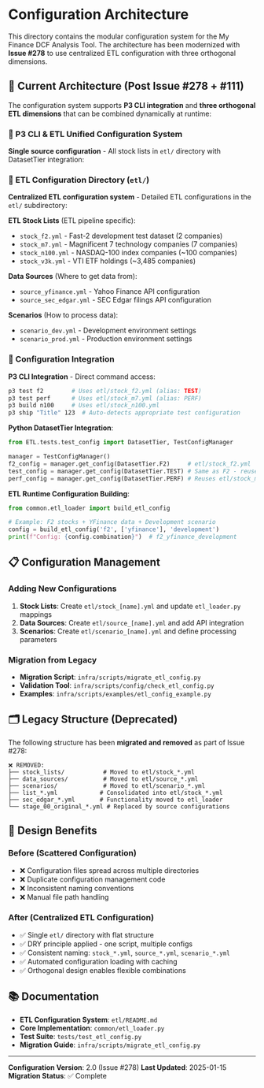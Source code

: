 # Configuration Architecture

This directory contains the modular configuration system for the My Finance DCF Analysis Tool. The architecture has been modernized with **Issue #278** to use centralized ETL configuration with three orthogonal dimensions.

## 🎯 Current Architecture (Post Issue #278 + #111)

The configuration system supports **P3 CLI integration** and **three orthogonal ETL dimensions** that can be combined dynamically at runtime:

### 📁 P3 CLI & ETL Unified Configuration System
**Single source configuration** - All stock lists in `etl/` directory with DatasetTier integration:

### 📁 ETL Configuration Directory (`etl/`)
**Centralized ETL configuration system** - Detailed ETL configurations in the `etl/` subdirectory:

**ETL Stock Lists** (ETL pipeline specific):
- `stock_f2.yml` - Fast-2 development test dataset (2 companies)
- `stock_m7.yml` - Magnificent 7 technology companies (7 companies)
- `stock_n100.yml` - NASDAQ-100 index companies (~100 companies)
- `stock_v3k.yml` - VTI ETF holdings (~3,485 companies)

**Data Sources** (Where to get data from):
- `source_yfinance.yml` - Yahoo Finance API configuration
- `source_sec_edgar.yml` - SEC Edgar filings API configuration

**Scenarios** (How to process data):
- `scenario_dev.yml` - Development environment settings
- `scenario_prod.yml` - Production environment settings

### 🔄 Configuration Integration

**P3 CLI Integration** - Direct command access:
```bash
p3 test f2        # Uses etl/stock_f2.yml (alias: TEST)
p3 test perf      # Uses etl/stock_m7.yml (alias: PERF)
p3 build n100     # Uses etl/stock_n100.yml
p3 ship "Title" 123  # Auto-detects appropriate test configuration
```

**Python DatasetTier Integration**:
```python
from ETL.tests.test_config import DatasetTier, TestConfigManager

manager = TestConfigManager()
f2_config = manager.get_config(DatasetTier.F2)     # etl/stock_f2.yml
test_config = manager.get_config(DatasetTier.TEST) # Same as F2 - reuses etl/stock_f2.yml
perf_config = manager.get_config(DatasetTier.PERF) # Reuses etl/stock_m7.yml
```

**ETL Runtime Configuration Building**:
```python
from common.etl_loader import build_etl_config

# Example: F2 stocks + YFinance data + Development scenario
config = build_etl_config('f2', ['yfinance'], 'development')
print(f"Config: {config.combination}")  # f2_yfinance_development
```

## 📋 Configuration Management

### Adding New Configurations
1. **Stock Lists**: Create `etl/stock_[name].yml` and update `etl_loader.py` mappings
2. **Data Sources**: Create `etl/source_[name].yml` and add API integration
3. **Scenarios**: Create `etl/scenario_[name].yml` and define processing parameters

### Migration from Legacy
- **Migration Script**: `infra/scripts/migrate_etl_config.py`
- **Validation Tool**: `infra/scripts/config/check_etl_config.py`
- **Examples**: `infra/scripts/examples/etl_config_example.py`

## 🗂️ Legacy Structure (Deprecated)

The following structure has been **migrated and removed** as part of Issue #278:

```
❌ REMOVED:
├── stock_lists/           # Moved to etl/stock_*.yml
├── data_sources/          # Moved to etl/source_*.yml
├── scenarios/             # Moved to etl/scenario_*.yml
├── list_*.yml            # Consolidated into etl/stock_*.yml
├── sec_edgar_*.yml       # Functionality moved to etl_loader
└── stage_00_original_*.yml # Replaced by source configurations
```

## 🎯 Design Benefits

### Before (Scattered Configuration)
- ❌ Configuration files spread across multiple directories
- ❌ Duplicate configuration management code
- ❌ Inconsistent naming conventions
- ❌ Manual file path handling

### After (Centralized ETL Configuration)
- ✅ Single `etl/` directory with flat structure
- ✅ DRY principle applied - one script, multiple configs
- ✅ Consistent naming: `stock_*.yml`, `source_*.yml`, `scenario_*.yml`
- ✅ Automated configuration loading with caching
- ✅ Orthogonal design enables flexible combinations

## 📚 Documentation

- **ETL Configuration System**: `etl/README.md`
- **Core Implementation**: `common/etl_loader.py`
- **Test Suite**: `tests/test_etl_config.py`
- **Migration Guide**: `infra/scripts/migrate_etl_config.py`

---

**Configuration Version**: 2.0 (Issue #278)
**Last Updated**: 2025-01-15
**Migration Status**: ✅ Complete